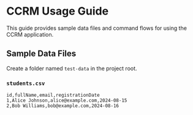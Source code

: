 # CCRM Usage Guide

This guide provides sample data files and command flows for using the CCRM application.

## Sample Data Files

Create a folder named `test-data` in the project root.

### `students.csv`
```csv
id,fullName,email,registrationDate
1,Alice Johnson,alice@example.com,2024-08-15
2,Bob Williams,bob@example.com,2024-08-16